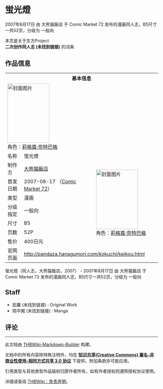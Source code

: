# 蛍光燈

<!-- source html: G:\repos\THBWiki-Markdown-Builder\THBWikiMarkdown\Temp\main\9\99\ns0%3A%E8%9B%8D%E5%85%89%E7%87%88.html -->

2007年8月17日 由 大熊猫飯店 于 Comic Market 72 发布的漫画同人志，B5尺寸一共52页，分级为 一般向

本页是关于东方Project  
 **二次创作同人志 (未找到链接)** 的词条

## 作品信息

<table><tbody><tr><th colspan="3">基本信息</th></tr><tr><td class="cover-artwork-mobile" colspan="2"><a href="./文件-蛍光燈封面.jpg.md" class="image" title="封面图片"><img alt="封面图片" src="https://upload.thwiki.cc/thumb/f/fe/%E8%9B%8D%E5%85%89%E7%87%88%E5%B0%81%E9%9D%A2.jpg/138px-%E8%9B%8D%E5%85%89%E7%87%88%E5%B0%81%E9%9D%A2.jpg" decoding="async" loading="lazy" width="138" height="196" srcset="https://upload.thwiki.cc/thumb/f/fe/%E8%9B%8D%E5%85%89%E7%87%88%E5%B0%81%E9%9D%A2.jpg/207px-%E8%9B%8D%E5%85%89%E7%87%88%E5%B0%81%E9%9D%A2.jpg 1.5x, https://upload.thwiki.cc/thumb/f/fe/%E8%9B%8D%E5%85%89%E7%87%88%E5%B0%81%E9%9D%A2.jpg/276px-%E8%9B%8D%E5%85%89%E7%87%88%E5%B0%81%E9%9D%A2.jpg 2x" data-file-width="493" data-file-height="700"></a><div class="cover-char">角色：<a href="./莉格露·奈特巴格.md" title="莉格露·奈特巴格">莉格露·奈特巴格</a></div></td>
</tr><tr><td class="label">名称</td><td colspan="2"> 蛍光燈 </td></tr><tr><td class="label">制作方</td><td><a href="./大熊猫飯店.md" title="大熊猫飯店">大熊猫飯店</a></td><td class="cover-artwork" rowspan="7" style="min-width:196px;"><a href="./文件-蛍光燈封面.jpg.md" class="image" title="封面图片"><img alt="封面图片" src="https://upload.thwiki.cc/thumb/f/fe/%E8%9B%8D%E5%85%89%E7%87%88%E5%B0%81%E9%9D%A2.jpg/138px-%E8%9B%8D%E5%85%89%E7%87%88%E5%B0%81%E9%9D%A2.jpg" decoding="async" loading="lazy" width="138" height="196" srcset="https://upload.thwiki.cc/thumb/f/fe/%E8%9B%8D%E5%85%89%E7%87%88%E5%B0%81%E9%9D%A2.jpg/207px-%E8%9B%8D%E5%85%89%E7%87%88%E5%B0%81%E9%9D%A2.jpg 1.5x, https://upload.thwiki.cc/thumb/f/fe/%E8%9B%8D%E5%85%89%E7%87%88%E5%B0%81%E9%9D%A2.jpg/276px-%E8%9B%8D%E5%85%89%E7%87%88%E5%B0%81%E9%9D%A2.jpg 2x" data-file-width="493" data-file-height="700"></a><div class="cover-char">角色：<a href="./莉格露·奈特巴格.md" title="莉格露·奈特巴格">莉格露·奈特巴格</a></div></td>
</tr><tr><td class="label">首发日期</td><td>2007-08-17&#160;（<a href="/展会作品列表?e=Comic+Market%2372">Comic Market 72</a>）</td></tr><tr><td class="label">类型</td><td>漫画</td></tr><tr><td class="label">分级指定</td><td>一般向</td></tr><tr><td class="label">尺寸</td><td>B5</td></tr><tr><td class="label">页数</td><td>52P</td></tr><tr><td class="label">售价</td><td>400日元</td></tr>
<tr><td class="label">官网页面</td><td colspan="2"><a rel="nofollow" class="external free" href="http://pandaza.hanagumori.com/kokuchi/keikou.html">http://pandaza.hanagumori.com/kokuchi/keikou.html</a></td></tr></tbody></table>

蛍光燈（同人志，大熊猫飯店，2007） - 2007年8月17日 由 大熊猫飯店 于 Comic Market 72 发布的漫画同人志，B5尺寸一共52页，分级为 一般向

## Staff
- 凪羅 (未找到链接)&#160;: Original Work
- 岡平閑 (未找到链接)&#160;: Manga


## 评论




---

此文档由 [THBWiki-Markdown-Builder](https://github.com/Delsin-Yu/THBWiki-Markdown-Builder) 构建。

文档中的所有内容除特殊注明外，均在 [**知识共享(Creative Commons) 署名-非商业性使用-相同方式共享 3.0 协议**](https://creativecommons.org/licenses/by-sa/3.0/deed.zh-hans) 下提供，附加条款亦可能应用。

引用类型与其他类型作品版权归原作者所有，如有作者授权则遵照授权协议使用。

详细请查阅 [THBWiki：免责声明](https://thbwiki.cc/THBWiki:%E5%85%8D%E8%B4%A3%E5%A3%B0%E6%98%8E)。

